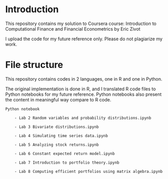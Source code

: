 # Introduction

This repository contains my solution to Coursera course: Introduction to Computational Finance and Financial Econometrics by Eric Zivot

I upload the code for my future reference only. Please do not plagiarize my work.

# File structure

This repository contains codes in 2 languages, one in R and one in Python.

The original implementation is done in R, and I translated R code files to Python notebooks for my future reference. Python notebooks also present the content in meaningful way compare to R code.

```
Python notebook

	- Lab 2 Random variables and probability distributions.ipynb

	- Lab 3 Bivariate distributions.ipynb

	- Lab 4 Simulating time series data.ipynb

	- Lab 5 Analyzing stock returns.ipynb

	- Lab 6 Constant expected return model.ipynb

	- Lab 7 Introduction to portfolio theory.ipynb

	- Lab 8 Computing efficient portfolios using matrix algebra.ipynb

```
